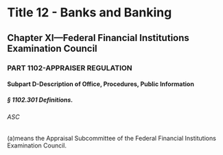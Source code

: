 
# Title 12 - Banks and Banking
## Chapter XI—Federal Financial Institutions Examination Council
### PART 1102-APPRAISER REGULATION
#### Subpart D-Description of Office, Procedures, Public Information
##### § 1102.301 Definitions.
###### ASC

(a)means the Appraisal Subcommittee of the Federal Financial Institutions Examination Council.
